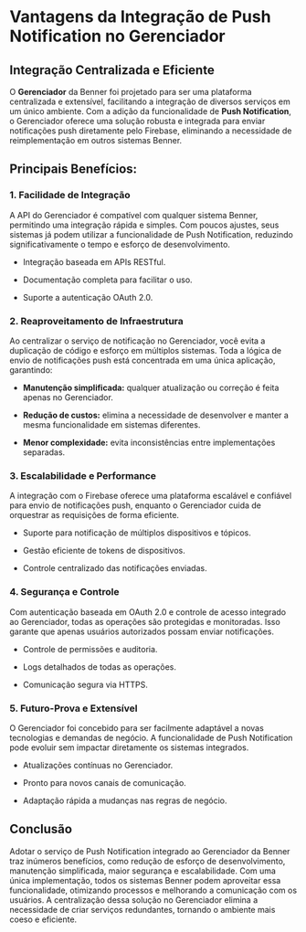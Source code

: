 Vantagens da Integração de Push Notification no Gerenciador
===========================================================

Integração Centralizada e Eficiente
-----------------------------------

O **Gerenciador** da Benner foi projetado para ser uma plataforma centralizada e extensível, facilitando a integração de diversos serviços em um único ambiente. Com a adição da funcionalidade de **Push Notification**, o Gerenciador oferece uma solução robusta e integrada para enviar notificações push diretamente pelo Firebase, eliminando a necessidade de reimplementação em outros sistemas Benner.

Principais Benefícios:
----------------------

### 1. **Facilidade de Integração**

A API do Gerenciador é compatível com qualquer sistema Benner, permitindo uma integração rápida e simples. Com poucos ajustes, seus sistemas já podem utilizar a funcionalidade de Push Notification, reduzindo significativamente o tempo e esforço de desenvolvimento.
*   Integração baseada em APIs RESTful.
    
*   Documentação completa para facilitar o uso.
    
*   Suporte a autenticação OAuth 2.0.
    

### 2. **Reaproveitamento de Infraestrutura**

Ao centralizar o serviço de notificação no Gerenciador, você evita a duplicação de código e esforço em múltiplos sistemas. Toda a lógica de envio de notificações push está concentrada em uma única aplicação, garantindo:
*   **Manutenção simplificada:** qualquer atualização ou correção é feita apenas no Gerenciador.
    
*   **Redução de custos:** elimina a necessidade de desenvolver e manter a mesma funcionalidade em sistemas diferentes.
    
*   **Menor complexidade:** evita inconsistências entre implementações separadas.
    

### 3. **Escalabilidade e Performance**

A integração com o Firebase oferece uma plataforma escalável e confiável para envio de notificações push, enquanto o Gerenciador cuida de orquestrar as requisições de forma eficiente.
*   Suporte para notificação de múltiplos dispositivos e tópicos.
    
*   Gestão eficiente de tokens de dispositivos.
    
*   Controle centralizado das notificações enviadas.
    

### 4. **Segurança e Controle**

Com autenticação baseada em OAuth 2.0 e controle de acesso integrado ao Gerenciador, todas as operações são protegidas e monitoradas. Isso garante que apenas usuários autorizados possam enviar notificações.
*   Controle de permissões e auditoria.
    
*   Logs detalhados de todas as operações.
    
*   Comunicação segura via HTTPS.
    

### 5. **Futuro-Prova e Extensível**

O Gerenciador foi concebido para ser facilmente adaptável a novas tecnologias e demandas de negócio. A funcionalidade de Push Notification pode evoluir sem impactar diretamente os sistemas integrados.
*   Atualizações contínuas no Gerenciador.
    
*   Pronto para novos canais de comunicação.
    
*   Adaptação rápida a mudanças nas regras de negócio.
    

Conclusão
---------

Adotar o serviço de Push Notification integrado ao Gerenciador da Benner traz inúmeros benefícios, como redução de esforço de desenvolvimento, manutenção simplificada, maior segurança e escalabilidade. Com uma única implementação, todos os sistemas Benner podem aproveitar essa funcionalidade, otimizando processos e melhorando a comunicação com os usuários.
A centralização dessa solução no Gerenciador elimina a necessidade de criar serviços redundantes, tornando o ambiente mais coeso e eficiente.